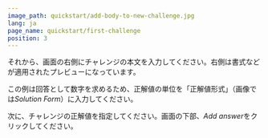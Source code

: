 ```yaml
---
image_path: quickstart/add-body-to-new-challenge.jpg
lang: ja
page_name: quickstart/first-challenge
position: 3
---
```


それから、画面の右側にチャレンジの本文を入力してください。右側は書式などが適用されたプレビューになっています。

この例は回答として数字を求めるため、正解値の単位を「正解値形式」（画像では*Solution Form*）に入力してください。

次に、チャレンジの正解値を指定してください。画面の下部、*Add answer*をクリックしてください。
